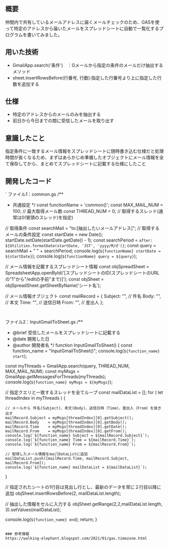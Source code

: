 <!--
title:   GASでGメールをスプレッドシートに一覧化するプログラムを作ってみた
tags:    gas,gmail,スプレットシート
id:      2abbf15035f2d4819522
private: false
-->
## 概要
仲間内で共有しているメールアドレスに届くメールチェックのため、GASを使って特定のアドレスから届いたメールをスプレッドシートに自動で一覧化するプログラムを書いてみました。

## 用いた技術
- GmailApp.search('条件')　：Gメールから指定の条件のメールだけ抽出するメソッド
- sheet.insertRowsBefore(行番号, 行数):指定した行番号より上に指定した行数を追加する

## 仕様
- 特定のアドレスからのメールのみを抽出する
- 前日から今日までの間に受信したメールを取り出す

## 意識したこと
指定条件に一致するメール情報をスプレッドシートに随時書き込む仕様だと処理時間が長くなるため、まずはあらかじめ準備したオブジェクトにメール情報を全て保存してから、まとめてスプレッドシートに記載する仕様にしたこと

## 開発したコード
`
ファイル1：common.gs
/**
 * 共通設定
 */
const functionName = 'common()';
const MAX_MAIL_NUM = 100;  // 最大取得メール数
const THREAD_NUM = 0;     // 取得するスレッド(通常は0(冒頭のスレッド)を指定)

// 取得条件
const searchMail = "to:[抽出したいメールアドレス]";  // 取得するメールの条件設定
const startDate = new Date();
startDate.setDate(startDate.getDate() - 1);
const searchPeriod = `after: ${Utilities.formatDate(startDate, 'JST', 'yyyy/M/d')}`;
const query = searchMail + " " + searchPeriod;
console.log(`${functionName} startDate = ${startDate}`);
console.log(`${functionName} query = ${query}`);

// メール情報を記載するスプレッドシート情報
const objSpreadSheet = SpreadsheetApp.openById('[スプレッドシートのID(スプレッドシートのURLの"1"から"/editの手前"まで)]');
const objSheet = objSpreadSheet.getSheetByName('シート名');

// メール情報オブジェクト
const mailRecord = {
  Subject: "",    // 件名
  Body: "",       // 本文
  Time: "",       // 送信日時
  From: "",       // 差出人
};

```


```
ファイル2：InputGmailToSheet.gs
/**
 * @brief 受信したメールをスプレッドシートに記載する
 * @date 開発した日
 * @author 開発者名
 */
function InputGmailToSheet() {
  const function_name = "InputGmailToSheet()";
  console.log(`${function_name} start`);

  const myThreads = GmailApp.search(query, THREAD_NUM, MAX_MAIL_NUM);
  const myMsgs = GmailApp.getMessagesForThreads(myThreads);
  console.log(`${function_name} myMsgs = ${myMsgs}`);

  // 指定クエリと一致するスレッドを全てループ
  const mailDataList = [];
  for ( let threadIndex in myThreads ) {

    // メールから 件名(Subject)、本文(Body)、送信日時（Time）、差出人（From）を抜き出す
    mailRecord.Subject = myMsgs[threadIndex][0].getSubject();
    mailRecord.Body    = myMsgs[threadIndex][0].getBody();
    mailRecord.Time    = myMsgs[threadIndex][0].getDate();
    mailRecord.From    = myMsgs[threadIndex][0].getFrom();
    console.log(`${function_name} Subject = ${mailRecord.Subject}`);
    console.log(`${function_name} Time = ${mailRecord.Time}`);
    console.log(`${function_name} From = ${mailRecord.From}`);

    // 取得したメール情報をmailDataListに追加
    mailDataList.push([mailRecord.Time, mailRecord.Subject, mailRecord.From]);
    console.log(`${function_name} mailDataList = ${mailDataList}`);
  }

  // 指定されたシートの1行目は見出し行とし、最新のデータを常に２行目以降に追加
  objSheet.insertRowsBefore(2, mailDataList.length);

  // 抽出した情報をセルに入力する
  objSheet.getRange(2,2,mailDataList.length, 3).setValues(mailDataList);

  console.log(`${function_name} end`);
  return;
}
```

### 参考情報
https://walking-elephant.blogspot.com/2021/01/gas.timezone.html
